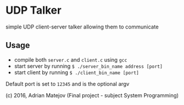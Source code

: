 UDP Talker
==========

simple UDP client-server talker allowing them to communicate

## Usage
* compile both `server.c` and `client.c` using `gcc`
* start server by running `$ ./server_bin_name address [port]`
* start client by running `$ ./client_bin_name [port]`

Default port is set to `12345` and is the optional argv

(c) 2016, Adrian Matejov (Final project - subject System Programming)
